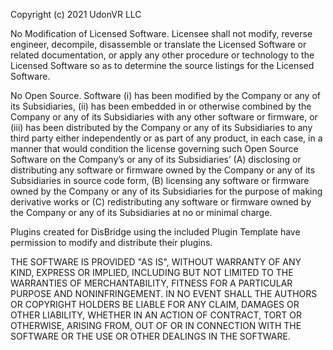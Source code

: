 Copyright (c) 2021 UdonVR LLC

No Modification of Licensed Software.
Licensee shall not modify, reverse engineer, decompile, disassemble or translate the Licensed Software or related documentation, or apply any other procedure or technology to the Licensed Software so as to determine the source listings for the Licensed Software.

No Open Source.
Software (i) has been modified by the Company or any of its Subsidiaries, (ii) has been embedded in or otherwise combined by the Company or any of its Subsidiaries with any other software or firmware, or (iii) has been distributed by the Company or any of its Subsidiaries to any third party either independently or as part of any product, in each case, in a manner that would condition the license governing such Open Source Software on the Company’s or any of its Subsidiaries’ (A) disclosing or distributing any software or firmware owned by the Company or any of its Subsidiaries in source code form, (B) licensing any software or firmware owned by the Company or any of its Subsidiaries for the purpose of making derivative works or (C) redistributing any software or firmware owned by the Company or any of its Subsidiaries at no or minimal charge.

Plugins created for DisBridge using the included Plugin Template have permission to modify and distribute their plugins.

THE SOFTWARE IS PROVIDED "AS IS", WITHOUT WARRANTY OF ANY KIND, EXPRESS OR IMPLIED, INCLUDING BUT NOT LIMITED TO THE WARRANTIES OF MERCHANTABILITY, FITNESS FOR A PARTICULAR PURPOSE AND NONINFRINGEMENT. IN NO EVENT SHALL THE AUTHORS OR COPYRIGHT HOLDERS BE LIABLE FOR ANY CLAIM, DAMAGES OR OTHER LIABILITY, WHETHER IN AN ACTION OF CONTRACT, TORT OR OTHERWISE, ARISING FROM, OUT OF OR IN CONNECTION WITH THE SOFTWARE OR THE USE OR OTHER DEALINGS IN THE SOFTWARE.